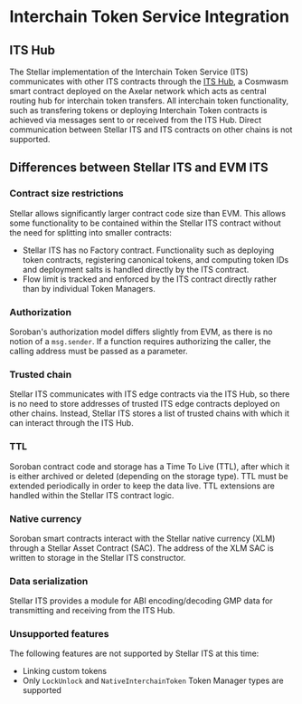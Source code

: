 # Interchain Token Service Integration

## ITS Hub

The Stellar implementation of the Interchain Token Service (ITS) communicates with other ITS contracts through the [ITS Hub](https://docs.axelar.dev/dev/amplifier/its-hub/introduction/), a Cosmwasm smart contract deployed on the Axelar network which acts as central routing hub for interchain token transfers. All interchain token functionality, such as transfering tokens or deploying Interchain Token contracts is achieved via messages sent to or received from the ITS Hub. Direct communication between Stellar ITS and ITS contracts on other chains is not supported.

## Differences between Stellar ITS and EVM ITS

### Contract size restrictions

Stellar allows significantly larger contract code size than EVM. This allows some functionality to be contained within the Stellar ITS contract without the need for splitting into smaller contracts:

- Stellar ITS has no Factory contract. Functionality such as deploying token contracts, registering canonical tokens, and computing token IDs and deployment salts is handled directly by the ITS contract.
- Flow limit is tracked and enforced by the ITS contract directly rather than by individual Token Managers.

### Authorization

Soroban's authorization model differs slightly from EVM, as there is no notion of a `msg.sender`. If a function requires authorizing the caller, the calling address must be passed as a parameter.

### Trusted chain

Stellar ITS communicates with ITS edge contracts via the ITS Hub, so there is no need to store addresses of trusted ITS edge contracts deployed on other chains. Instead, Stellar ITS stores a list of trusted chains with which it can interact through the ITS Hub.

### TTL

Soroban contract code and storage has a Time To Live (TTL), after which it is either archived or deleted (depending on the storage type). TTL must be extended periodically in order to keep the data live. TTL extensions are handled within the Stellar ITS contract logic.

### Native currency

Soroban smart contracts interact with the Stellar native currency (XLM) through a Stellar Asset Contract (SAC). The address of the XLM SAC is written to storage in the Stellar ITS constructor.

### Data serialization

Stellar ITS provides a module for ABI encoding/decoding GMP data for transmitting and receiving from the ITS Hub.

### Unsupported features

The following features are not supported by Stellar ITS at this time:

- Linking custom tokens
- Only `LockUnlock` and `NativeInterchainToken` Token Manager types are supported
